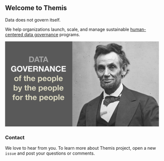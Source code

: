 ## Welcome to Themis

Data does not govern itself.

We help organizations launch, scale, and manage sustainable [human-centered data governance](https://tinyurl.com/HumanCenteredDataGov) programs.

![Governance by the people](/HumanCentered-DG.png)

### Contact

We love to hear from you.  To learn more about Themis project, open a new `issue` and post your questions or comments.
